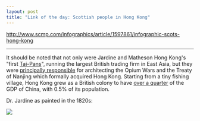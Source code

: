 ```yaml
---
layout: post
title: "Link of the day: Scottish people in Hong Kong"
---
```


<http://www.scmp.com/infographics/article/1597861/infographic-scots-hong-kong>

<hr>

It should be noted that not only were Jardine and Matheson Hong Kong's "first
[Tai-Pans](https://en.wikipedia.org/wiki/Tai-pan)", running the
largest British trading firm in East Asia,
but they were [principally
responsible][travel] for architecting the Opium Wars and the Treaty of Nanjing
which formally acquired Hong Kong.
Starting from a tiny fishing village,
Hong Kong grew as a British colony to have [over a quarter][gdp] of
the GDP of China, with 0.5% of its population.

Dr. Jardine as painted in the 1820s:

![](https://upload.wikimedia.org/wikipedia/commons/e/e5/Jardine_by_Chinnery.png)

[gdp]: http://www.wolframalpha.com/input/?i=(1993+GDP+of+Hong+Kong)+%2F+(1993+GDP+of+China)
[travel]: https://en.wikipedia.org/wiki/William_Jardine_(merchant)#Departure_from_China_and_breakdown_of_relations
